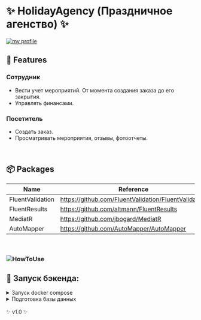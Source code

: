 # ✨ HolidayAgency (Праздничное агенство) ✨
[![my profile](https://img.shields.io/badge/%3C%2F%3E%20with%20%E2%99%A5%20by-NHN_Cloud-ff1414.svg)](https://github.com/Maflend)

##  🚩 Features
### Сотрудник
- Вести учет мероприятий. От момента создания заказа до его закрытия.
- Управлять финансами.

### Посетитель
- Создать заказ.
- Просматривать мероприятия, отзывы, фотоотчеты.

<br>

## 📦 Packages

| Name | Reference |
|------|-----------|
| FluentValidation     |   https://github.com/FluentValidation/FluentValidation        |
| FluentResults     |  https://github.com/altmann/FluentResults         |
| MediatR     |  https://github.com/jbogard/MediatR         |
| AutoMapper     | https://github.com/AutoMapper/AutoMapper          |

<br>

### ![HowToUse](https://github.com/Maflend/HolidayAgency/assets/59286805/d2af0cd1-0dd2-416d-a8d4-9363a7441267)

## 🚀 Запуск бэкенда:
<details><summary>Запуск docker compose</summary>
<br>
Запуск производится с помощью docker compose. <br>
Для запуска можно выбрать два варианта: <br>
- Docker Compose. Запуск всех контейнеров кроме pgadmin <br>
- Docker Compose With pgadmin. Запустит все контейнеры и pgadmin. Порт смотреть в docker-compose.yml
<br>
</details>

<details><summary>Подготовка базы данных</summary>
<br>
После поднятия базы данных, необходимо применить миграции к базе данных. <br>
Применение миграций: <br>
1. В качестве запускаемого проекта выбрать HA.Api. <br>
2. Открыть Package manager console. Выбрать проект HA.Infrastructure.EF. <br>
3. Написать комманду <br>
```sh
update-database
```<br>
4. Ждать применение миграций.
<br>
</details>

<br>
✨ v1.0 ✨

